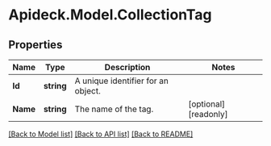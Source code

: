 # Apideck.Model.CollectionTag

## Properties

Name | Type | Description | Notes
------------ | ------------- | ------------- | -------------
**Id** | **string** | A unique identifier for an object. | 
**Name** | **string** | The name of the tag. | [optional] [readonly] 

[[Back to Model list]](../README.md#documentation-for-models) [[Back to API list]](../README.md#documentation-for-api-endpoints) [[Back to README]](../README.md)

